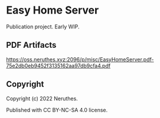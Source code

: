 # Easy Home Server

Publication project. Early WIP.


## PDF Artifacts

https://oss.neruthes.xyz:2096/p/misc/EasyHomeServer.pdf-75e2db0eb9452f3135162aa97db9cfa4.pdf


## Copyright

Copyright (c) 2022 Neruthes.

Published with CC BY-NC-SA 4.0 license.
